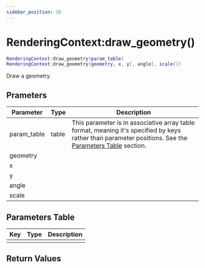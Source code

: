```yaml
---
sidebar_position: 10
---
```


# RenderingContext:draw_geometry()
```lua
RenderingContext:draw_geometry(param_table)
RenderingContext:draw_geometry(geometry, x, y[, angle[, scale]])
```
Draw a geometry.


## Prameters
|Parameter|Type|Description|
|-|-|-|
|param_table|table|This parameter is in associative array table format, meaning it's specified by keys rather than parameter positions. See the [Parameters Table](#parameters-table) section.|
|geometry|||
|x|||
|y|||
|angle|||
|scale|||


## Parameters Table
|Key|Type|Description|
|-|-|-|
| | | |


## Return Values
